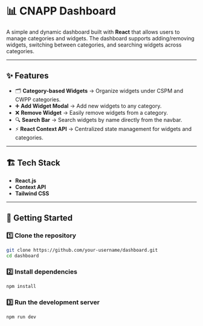 # 📊 CNAPP Dashboard

A simple and dynamic dashboard built with **React** that allows users to
manage categories and widgets. The dashboard supports adding/removing
widgets, switching between categories, and searching widgets across
categories.

------------------------------------------------------------------------

## ✨ Features

-   🗂 **Category-based Widgets** → Organize widgets under CSPM and CWPP categories.
-   ➕ **Add Widget Modal** → Add new widgets to any category.
-   ❌ **Remove Widget** → Easily remove widgets from a category.
-   🔍 **Search Bar** → Search widgets by name directly from the
    navbar.
-   ⚡ **React Context API** → Centralized state management for widgets
    and categories.

------------------------------------------------------------------------

## 🏗️ Tech Stack

-   **React.js** 
-   **Context API**
-   **Tailwind CSS**
  
------------------------------------------------------------------------

## 🚀 Getting Started

### 1️⃣ Clone the repository

``` bash
git clone https://github.com/your-username/dashboard.git
cd dashboard
```

### 2️⃣ Install dependencies

``` bash
npm install
```

### 3️⃣ Run the development server

``` bash
npm run dev
```
